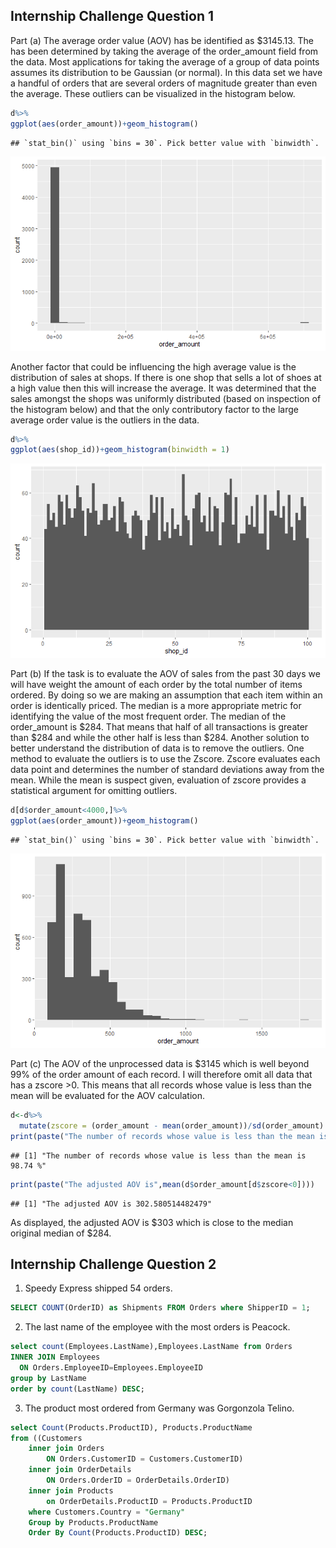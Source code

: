 Internship Challenge Question 1
-------------------------------

Part (a) The average order value (AOV) has be identified as $3145.13.
The has been determined by taking the average of the order_amount field
from the data. Most applications for taking the average of a group of
data points assumes its distribution to be Gaussian (or normal). In this
data set we have a handful of orders that are several orders of
magnitude greater than even the average. These outliers can be
visualized in the histogram below.

``` r
d%>%
ggplot(aes(order_amount))+geom_histogram()
```

    ## `stat_bin()` using `bins = 30`. Pick better value with `binwidth`.

 ![hist1](https://github.com/rystell/-rystell-Shopify-Technical-Challenge-Submission-link/blob/main/hist1.png)

Another factor that could be influencing the high average value is the
distribution of sales at shops. If there is one shop that sells a lot of
shoes at a high value then this will increase the average. It was
determined that the sales amongst the shops was uniformly distributed
(based on inspection of the histogram below) and that the only
contributory factor to the large average order value is the outliers in
the data.

``` r
d%>%
ggplot(aes(shop_id))+geom_histogram(binwidth = 1)
```

![hist2](https://github.com/rystell/-rystell-Shopify-Technical-Challenge-Submission-link/blob/main/hist2.png)

Part (b) If the task is to evaluate the AOV of sales from the past 30
days we will have weight the amount of each order by the total number of
items ordered. By doing so we are making an assumption that each item
within an order is identically priced. The median is a more appropriate
metric for identifying the value of the most frequent order. The median
of the order_amount is $284. That means that half of all transactions is
greater than $284 and while the other half is less than $284. Another
solution to better understand the distribution of data is to remove the
outliers. One method to evaluate the outliers is to use the Zscore.
Zscore evaluates each data point and determines the number of standard
deviations away from the mean. While the mean is suspect given,
evaluation of zscore provides a statistical argument for omitting
outliers.

``` r
d[d$order_amount<4000,]%>%
ggplot(aes(order_amount))+geom_histogram()
```

    ## `stat_bin()` using `bins = 30`. Pick better value with `binwidth`.

![hist3](https://github.com/rystell/-rystell-Shopify-Technical-Challenge-Submission-link/blob/main/hist3.png)

Part (c) The AOV of the unprocessed data is $3145 which is well beyond
99% of the order amount of each record. I will therefore omit all data
that has a zscore \>0. This means that all records whose value is less
than the mean will be evaluated for the AOV calculation.

``` r
d<-d%>%
  mutate(zscore = (order_amount - mean(order_amount))/sd(order_amount) )
print(paste("The number of records whose value is less than the mean is",sum(d$order_amount<3145)/5000*100,"%"))
```

    ## [1] "The number of records whose value is less than the mean is 98.74 %"

``` r
print(paste("The adjusted AOV is",mean(d$order_amount[d$zscore<0])))
```

    ## [1] "The adjusted AOV is 302.580514482479"

As displayed, the adjusted AOV is $303 which is close to the median
original median of $284.

Internship Challenge Question 2
-------------------------------

1.  Speedy Express shipped 54 orders.

``` sql
SELECT COUNT(OrderID) as Shipments FROM Orders where ShipperID = 1;
```

2.  The last name of the employee with the most orders is Peacock.

``` sql
select count(Employees.LastName),Employees.LastName from Orders 
INNER JOIN Employees 
  ON Orders.EmployeeID=Employees.EmployeeID 
group by LastName 
order by count(LastName) DESC;
```

3.  The product most ordered from Germany was Gorgonzola Telino.

``` sql
select Count(Products.ProductID), Products.ProductName
from ((Customers 
    inner join Orders 
        ON Orders.CustomerID = Customers.CustomerID)
    inner join OrderDetails 
        ON Orders.OrderID = OrderDetails.OrderID) 
    inner join Products 
        on OrderDetails.ProductID = Products.ProductID
    where Customers.Country = "Germany"
    Group by Products.ProductName
    Order By Count(Products.ProductID) DESC;
```
